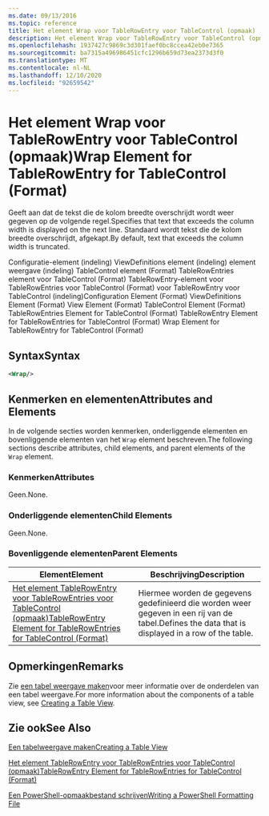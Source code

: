 ```yaml
---
ms.date: 09/13/2016
ms.topic: reference
title: Het element Wrap voor TableRowEntry voor TableControl (opmaak)
description: Het element Wrap voor TableRowEntry voor TableControl (opmaak)
ms.openlocfilehash: 1937427c9869c3d301faef0bc8ccea42eb0e7365
ms.sourcegitcommit: ba7315a496986451cfc1296b659d73ea2373d3f0
ms.translationtype: MT
ms.contentlocale: nl-NL
ms.lasthandoff: 12/10/2020
ms.locfileid: "92659542"
---
```

# <a name="wrap-element-for-tablerowentry-for-tablecontrol--format"></a><span data-ttu-id="55aae-103">Het element Wrap voor TableRowEntry voor TableControl (opmaak)</span><span class="sxs-lookup"><span data-stu-id="55aae-103">Wrap Element for TableRowEntry for TableControl  (Format)</span></span>

<span data-ttu-id="55aae-104">Geeft aan dat de tekst die de kolom breedte overschrijdt wordt weer gegeven op de volgende regel.</span><span class="sxs-lookup"><span data-stu-id="55aae-104">Specifies that text that exceeds the column width is displayed on the next line.</span></span> <span data-ttu-id="55aae-105">Standaard wordt tekst die de kolom breedte overschrijdt, afgekapt.</span><span class="sxs-lookup"><span data-stu-id="55aae-105">By default, text that exceeds the column width is truncated.</span></span>

<span data-ttu-id="55aae-106">Configuratie-element (indeling) ViewDefinitions element (indeling) element weergave (indeling) TableControl element (Format) TableRowEntries element voor TableControl (Format) TableRowEntry-element voor TableRowEntries voor TableControl (Format) voor TableRowEntry voor TableControl (indeling)</span><span class="sxs-lookup"><span data-stu-id="55aae-106">Configuration Element (Format) ViewDefinitions Element (Format) View Element (Format) TableControl Element (Format) TableRowEntries Element for TableControl (Format) TableRowEntry Element for TableRowEntries for TableControl (Format) Wrap Element for TableRowEntry for TableControl (Format)</span></span>

## <a name="syntax"></a><span data-ttu-id="55aae-107">Syntax</span><span class="sxs-lookup"><span data-stu-id="55aae-107">Syntax</span></span>

```xml
<Wrap/>
```

## <a name="attributes-and-elements"></a><span data-ttu-id="55aae-108">Kenmerken en elementen</span><span class="sxs-lookup"><span data-stu-id="55aae-108">Attributes and Elements</span></span>

<span data-ttu-id="55aae-109">In de volgende secties worden kenmerken, onderliggende elementen en bovenliggende elementen van het `Wrap` element beschreven.</span><span class="sxs-lookup"><span data-stu-id="55aae-109">The following sections describe attributes, child elements, and parent elements of the `Wrap` element.</span></span>

### <a name="attributes"></a><span data-ttu-id="55aae-110">Kenmerken</span><span class="sxs-lookup"><span data-stu-id="55aae-110">Attributes</span></span>

<span data-ttu-id="55aae-111">Geen.</span><span class="sxs-lookup"><span data-stu-id="55aae-111">None.</span></span>

### <a name="child-elements"></a><span data-ttu-id="55aae-112">Onderliggende elementen</span><span class="sxs-lookup"><span data-stu-id="55aae-112">Child Elements</span></span>

<span data-ttu-id="55aae-113">Geen.</span><span class="sxs-lookup"><span data-stu-id="55aae-113">None.</span></span>

### <a name="parent-elements"></a><span data-ttu-id="55aae-114">Bovenliggende elementen</span><span class="sxs-lookup"><span data-stu-id="55aae-114">Parent Elements</span></span>

|<span data-ttu-id="55aae-115">Element</span><span class="sxs-lookup"><span data-stu-id="55aae-115">Element</span></span>|<span data-ttu-id="55aae-116">Beschrijving</span><span class="sxs-lookup"><span data-stu-id="55aae-116">Description</span></span>|
|-------------|-----------------|
|[<span data-ttu-id="55aae-117">Het element TableRowEntry voor TableRowEntries voor TableControl (opmaak)</span><span class="sxs-lookup"><span data-stu-id="55aae-117">TableRowEntry Element for TableRowEntries for TableControl (Format)</span></span>](./tablerowentry-element-for-tablerowentries-for-tablecontrol-format.md)|<span data-ttu-id="55aae-118">Hiermee worden de gegevens gedefinieerd die worden weer gegeven in een rij van de tabel.</span><span class="sxs-lookup"><span data-stu-id="55aae-118">Defines the data that is displayed in a row of the table.</span></span>|

## <a name="remarks"></a><span data-ttu-id="55aae-119">Opmerkingen</span><span class="sxs-lookup"><span data-stu-id="55aae-119">Remarks</span></span>

<span data-ttu-id="55aae-120">Zie [een tabel weergave maken](./creating-a-table-view.md)voor meer informatie over de onderdelen van een tabel weergave.</span><span class="sxs-lookup"><span data-stu-id="55aae-120">For more information about the components of a table view, see [Creating a Table View](./creating-a-table-view.md).</span></span>

## <a name="see-also"></a><span data-ttu-id="55aae-121">Zie ook</span><span class="sxs-lookup"><span data-stu-id="55aae-121">See Also</span></span>

[<span data-ttu-id="55aae-122">Een tabelweergave maken</span><span class="sxs-lookup"><span data-stu-id="55aae-122">Creating a Table View</span></span>](./creating-a-table-view.md)

[<span data-ttu-id="55aae-123">Het element TableRowEntry voor TableRowEntries voor TableControl (opmaak)</span><span class="sxs-lookup"><span data-stu-id="55aae-123">TableRowEntry Element for TableRowEntries for TableControl (Format)</span></span>](./tablerowentry-element-for-tablerowentries-for-tablecontrol-format.md)

[<span data-ttu-id="55aae-124">Een PowerShell-opmaakbestand schrijven</span><span class="sxs-lookup"><span data-stu-id="55aae-124">Writing a PowerShell Formatting File</span></span>](./writing-a-powershell-formatting-file.md)
